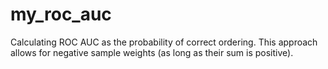 # my_roc_auc

Calculating ROC AUC as the probability of correct ordering. This approach allows for negative sample weights (as long as their sum is positive).
